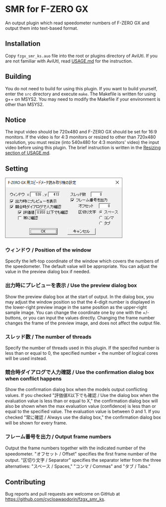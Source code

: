 # SMR for F-ZERO GX
An output plugin which read speedometer numbers of F-ZERO GX and output them into text-based format.

## Installation
Copy `fzgx_smr_ks.auo` file into the root or plugins directory of AviUtl. If you are not familiar with AviUtl, read [USAGE.md](USAGE.md) for the instruction.

## Building
You do not need to build for using this plugin. If you want to build yourself, enter the `src` directory and execute `make`. The Makefile is written for using g++ on MSYS2. You may need to modify the Makefile if your environment is other than MSYS2.

## Notice
The input video should be 720x480 and F-ZERO GX should be set for 16:9 monitors. If the video is for 4:3 monitors or resized to other than 720x480 resolution, you must resize (into 540x480 for 4:3 monitors' video) the input video before using this plugin. The brief instruction is written in the [Resizing section of USAGE.md](USAGE.md#resizing).

## Setting
![aviutl](https://raw.githubusercontent.com/cycloawaodorin/fzgx_smr_ks/image/setting_raw.png)
### ウィンドウ / Position of the window
Specify the left-top coordinate of the window which covers the numbers of the speedometer. The default value will be appropriate. You can adjust the value in the preview dialog box if needed.

### 出力時にプレビューを表示 / <a name="preview"></a>Use the preview dialog box
Show the preview dialog box at the start of output. In the dialog box, you may adjust the window position so that the 4-digit number is displayed in the lower-right preview image in the same position as the upper-right sample image. You can change the coordinate one by one with the +/- buttons, or you can input the values directly. Changing the frame number changes the frame of the preview image, and does not affect the output file.

### スレッド数 / The number of threads
Specify the number of threads used in this plugin. If the specifed number is less than or equal to 0, the specified number + the number of logical cores will be used instead.

### 競合時ダイアログで人力確認 / <a name="confirm"></a>Use the confirmation dialog box when conflict happens
Show the confirmation dialog box when the models output conflicting values. If you checked "評価値X以下でも確認 / Use the dialog box when the evaluation value is less than or equal to X," the confirmation dialog box will also be shown when the max evaluation value (confidence) is less than or equal to the specified value. The evaluation value is between 0 and 1. If you checked "常に確認 / Always use the dialog box," the confirmation dialog box will be shown for every frame.

### フレーム番号を出力 / Output frame numbers
Output the frame numbers together with the indicated number of the speedometer. "オフセット / Offset" specifies the first frame number of the output. "区切り文字 / Separator" specifies the separator letter from the three alternatives: "スペース / Spaces," "コンマ / Commas" and "タブ / Tabs."

## Contributing
Bug reports and pull requests are welcome on GitHub at https://github.com/cycloawaodorin/fzgx_smr_ks.
